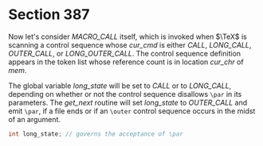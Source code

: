 # Section 387

Now let's consider *MACRO_CALL* itself, which is invoked when $\TeX$ is scanning a control sequence whose *cur_cmd* is either *CALL*, *LONG_CALL*, *OUTER_CALL*, or *LONG_OUTER_CALL*.
The control sequence definition appears in the token list whose reference count is in location *cur_chr* of *mem*.

The global variable *long_state* will be set to *CALL* or to *LONG_CALL*, depending on whether or not the control sequence disallows `\par` in its parameters.
The *get_next* routine will set *long_state* to *OUTER_CALL* and emit `\par`, if a file ends or if an `\outer` control sequence occurs in the midst of an argument.

```c << Global variables >>+=
int long_state; // governs the acceptance of \par
```
